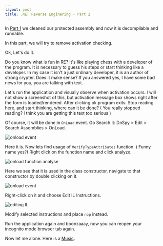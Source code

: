 ```yaml
---
layout: post
title: .NET Reverse Enginering - Part 2
---
```


In [Part 1](http://codepool.me/NET-Reverse-Enginering-Part-1/) we cleaned our protected assembly and now it 
is decompilable and runnable. 

In this part, we will try to remove activation checking.

Ok, Let's do it. 

<!--more-->

Do you know what is fun in RE? It's like playing chess with a developer of the program. 
It is necessary to guess his steps or start thinking like a developer. 
In my case it isn't a just ordinary developer, it is an author of strong crypter. 
Does it make sense? If you answered yes, I have some bad news for you, you are talking with text.

Let's run the application and visually observe when activation occurs. 
I will not show a screenshot of this, but activation message box shows right after the form is loaded/rendered. 
After clicking ok program exits. 
Stop reading here, and start thinking, where can it be done? ( You really stopped reading?
I think you are getting this text too serious )

Of course, it will be done in `OnLoad` event. Go Search it: DnSpy > Edit > Search Assemblies > OnLoad. 

![onload event](http://arkoc.github.io/images/re_part2_1.png)

Here it is. Now lets find usage of `VerifyTypeAttributes` function. 
( Funny name yes?) Right click on the function name and click analyze.

![onload function analyse](http://arkoc.github.io/images/re_part2_2.png)

Here we see that it is used in the class constructor, navigate to that constructor by double clicking on it.

![onload event](http://arkoc.github.io/images/re_part2_3.png)

Right-click on it and choose Edit IL Instructions.

![editing IL](http://arkoc.github.io/images/re_part2_4.png)

Modify selected instructions and place `nop` instead.

Run the application again and boonzaaay, now you can reopen your incognito mode browser tab again.

Now let me alone.
Here is a [Music](https://www.youtube.com/watch?v=psjWrGkAil4).



